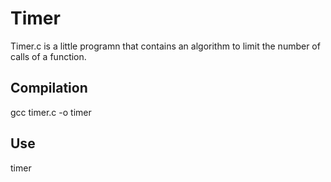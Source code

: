 # Timer
Timer.c is a little programn that contains an algorithm to limit the number of calls of a function. 

## Compilation
gcc timer.c -o timer

## Use
timer <time of calls per second>
